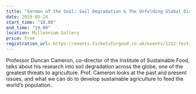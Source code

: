 ```yaml
---
title: "Sermon of the Soil: Soil Degradation & The Unfolding Global Disaster"
date: 2019-05-24
start_time: "18.00"
end_time: "19.00"
location: Millennium Gallery
price: Free
registration_url: https://events.ticketsforgood.co.uk/events/1152-festival-of-debate-sermon-of-the-soil-soil-degradation-theunfolding-global-disaster
---
```


Professor Duncan Cameron, co-director of the Institute of Sustainable Food, talks about his research into soil degradation across the globe, one of the greatest threats to agriculture. Prof. Cameron looks at the past and present issues, and what we can do to develop sustainable agriculture to feed the world’s population.
